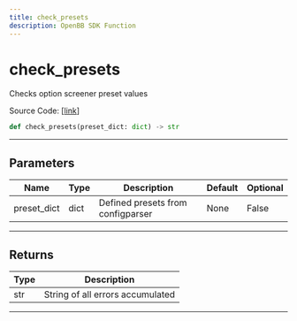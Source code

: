 ```yaml
---
title: check_presets
description: OpenBB SDK Function
---
```


# check_presets

Checks option screener preset values

Source Code: [[link](https://github.com/OpenBB-finance/OpenBBTerminal/tree/main/openbb_terminal/stocks/options/screen/syncretism_model.py#L251)]

```python
def check_presets(preset_dict: dict) -> str
```
---
## Parameters

| Name | Type | Description | Default | Optional |
| ---- | ---- | ----------- | ------- | -------- |
| preset_dict | dict | Defined presets from configparser | None | False |

---
## Returns

| Type | Description |
| ---- | ----------- |
| str | String of all errors accumulated |

---
